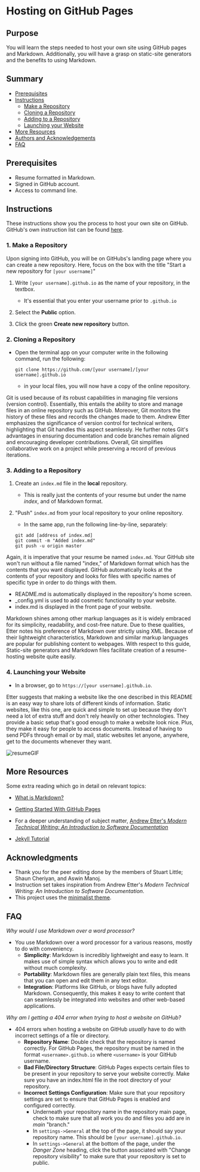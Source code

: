 
# Hosting on GitHub Pages

## Purpose
You will learn the steps needed to host your own site using GitHub pages and Markdown. Additionally, you will have a grasp on static-site generators and the benefits to using Markdown.

## Summary
- [Prerequisites](#prerequisites)
- [Instructions](#instructions)
    - [Make a Repository](#1-make-a-repository)
    - [Cloning a Repository](#2-cloning-a-repository)
    - [Adding to a Repository](#3-adding-to-a-repository)
    - [Launching your Website](#4-launching-your-website)
- [More Resources](#more-resources)
- [Authors and Acknowledgements](#acknowledgments)
- [FAQ](#faq)

## Prerequisites 
 - Resume formatted in Markdown.
 - Signed in GitHub account.
 - Access to command line.

 ## Instructions
These instructions show you the process to host your own site on GitHub. GitHub's own instruction list can be found [here](https://docs.github.com/en/pages/getting-started-with-github-pages/about-github-pages).

### 1. Make a Repository

Upon signing into GitHub, you will be on GitHubs's landing page where you can create a new repository. Here, focus on the box with the title "Start a new repository for `[your username]`"

1. Write `[your username].github.io` as the name of your repository, in the textbox.
    * It's essential that you enter your username prior to `.github.io`
2. Select the **Public** option.

3. Click the green **Create new repository** button.

### 2. Cloning a Repository

 - Open the terminal app on your computer write in the following command, run the following:
    ```
    git clone https://github.com/[your username]/[your username].github.io
    ```
    * in your local files, you will now have a copy of the online repository.


Git is used because of its robust capabilities in managing file versions (version control). Essentially, this entails the ability to store and manage files in an online repository such as GitHub. Moreover, Git monitors the history of these files and records the changes made to them. Andrew Etter emphasizes the significance of version control for technical writers, highlighting that Git handles this aspect seamlessly. He further notes Git's advantages in ensuring documentation and code branches remain aligned and encouraging developer contributions. Overall, Git simplifies collaborative work on a project while preserving a record of previous iterations. 


### 3. Adding to a Repository
1. Create an `index.md` file in the **local** repository.
    - This is really just the contents of your resume but under the name *index*, and of Markdown format.

2. "Push" `index.md` from your local repository to your online repository.

    - In the same app, run the following line-by-line, separately:
    ```
    git add [address of index.md]
    git commit -m "Added index.md"
    git push -u origin master
    ```

Again, it is imperative that your resume be named `index.md`. Your GitHub site won't run without a file named "index," of Markdown format which has the contents that you want displayed. GitHub automatically looks at the contents of your repository and looks for files with specific names of specific type in order to do things with them.
 - README.md is automatically displayed in the repository's home screen.
 - _config.yml is used to add cosmetic functionality to your website.
 - index.md is displayed in the front page of your website.
    

Markdown shines among other markup languages as it is widely embraced for its simplicity, readability, and cost-free nature. Due to these qualities, Etter notes his preference of Markdown over strictly using XML. Because of their lightweight characteristics, Markdown and similar markup languages are popular for publishing content to webpages. With respect to this guide, Static-site generators and Markdown files facilitate creation of a resume-hosting website quite easily.


### 4. Launching your Website
 - In a browser, go to `https://[your username].github.io`.

Etter suggests that making a website like the one described in this README is an easy way to share lots of different kinds of information. Static websites, like this one, are quick and simple to set up because they don't need a lot of extra stuff and don't rely heavily on other technologies. They provide a basic setup that's good enough to make a website look nice. Plus, they make it easy for people to access documents. Instead of having to send PDFs through email or by mail, static websites let anyone, anywhere, get to the documents whenever they want.

![resumeGIF](https://github.com/wiebez2/wiebez2.github.io/assets/162388629/95a5e4b7-de1b-4581-91ae-3cc867efe683)


## More Resources
Some extra reading which go in detail on relevant topics:

 - [What is Markdown?](https://www.markdownguide.org/getting-started/#what-is-markdown)

 - [Getting Started With GitHub Pages](https://docs.github.com/en/pages/getting-started-with-github-pages/about-github-pages)

 - For a deeper understanding of subject matter, [Andrew Etter's _Modern Technical Writing: An Introduction to Software Documentation_](https://www.amazon.ca/Modern-Technical-Writing-Introduction-Documentation-ebook/dp/B01A2QL9SS)

 - [Jekyll Tutorial](https://cloudcannon.com/tutorials/jekyll-tutorial/)
 

## Acknowledgments 
 - Thank you for the peer editing done by the  members of Stuart Little; Shaun Cheriyan, and Aswin Manoj.
 - Instruction set takes inspiration from Andrew Etter's _Modern Technical Writing: An Introduction to Software Documentation_.
 - This project uses the [minimalist theme](https://github.com/pages-themes/minimal).
   
## FAQ

_Why would I use Markdown over a word processor?_

 - You use Markdown over a word processor for a various reasons, mostly to do with conveniency.
   -  **Simplicity**: Markdown is incredibly lightweight and easy to learn. It makes use of simple syntax which allows you to write and edit without much complexity.
   - **Portability**: Markdown files are generally plain text files, this means that you can open and edit them in any text editor.
   - **Integration**: Platforms like GitHub, or blogs have fully adopted Markdown. Consequently, this makes it easy to write content that can seamlessly be integrated into websites and other web-based applications.

_Why am I getting a 404 error when trying to host a website on GitHub?_

 - 404 errors when hosting a website on GitHub *usually* have to do with incorrect settings of a file or directory.
   - **Repository Name**: Double check that the repository is named correctly. For GitHub Pages, the repository must be named in the format `<username>.github.io` where `<username>` is your GitHub username.
   - **Bad File/Directory Structure**: GitHub Pages expects certain files to be present in your repository to serve your website correctly. Make sure you have an index.html file in the root directory of your repository.
   - **Incorrect Settings Configuration**: Make sure that your repository settings are set to ensure that GitHub Pages is enabled and configured correctly.
     - Underneath your repository name in the repository main page, check to make sure that all work you do and files you add are in _main_ "branch."
     - In `settings->General` at the top of the page, it should say your repository name. This should be `[your username].github.io`.
     - In `settings->General` at the bottom of the page, under the _Danger Zone_ heading, click the button associated with "Change repository visibility" to make sure that your repository is set to public.
       

